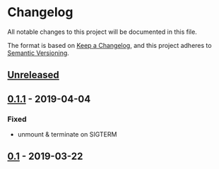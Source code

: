 # Changelog
All notable changes to this project will be documented in this file.

The format is based on [Keep a Changelog](https://keepachangelog.com/en/1.0.0/),
and this project adheres to [Semantic Versioning](https://semver.org/spec/v2.0.0.html).

## [Unreleased]

## [0.1.1] - 2019-04-04
### Fixed
- unmount & terminate on SIGTERM

## [0.1] - 2019-03-22

[Unreleased]: https://github.com/fphammerle/docker-reverse-encfs/compare/0.1.1-encfs1.9.5-amd64...HEAD
[0.1.1]: https://github.com/fphammerle/docker-reverse-encfs/compare/0.1-encfs1.9.5...0.1.1-encfs1.9.5-amd64
[0.1]: https://github.com/fphammerle/docker-reverse-encfs/releases/tag/0.1-encfs1.9.5
